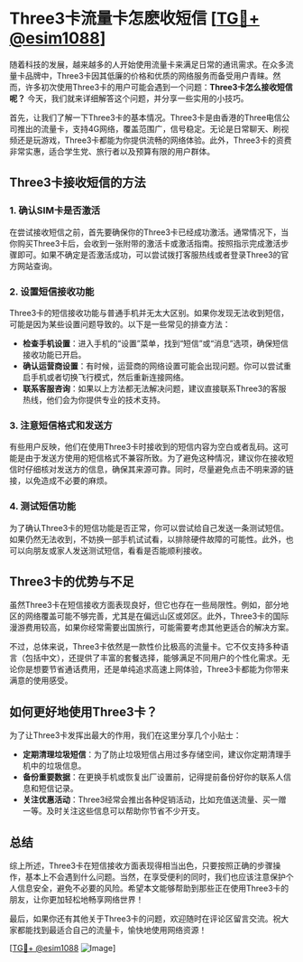 # Three3卡流量卡怎麽收短信 [[TG💪+ @esim1088](https://t.me/s/esim1088)]

随着科技的发展，越来越多的人开始使用流量卡来满足日常的通讯需求。在众多流量卡品牌中，Three3卡因其低廉的价格和优质的网络服务而备受用户青睐。然而，许多初次使用Three3卡的用户可能会遇到一个问题：**Three3卡怎么接收短信呢？** 今天，我们就来详细解答这个问题，并分享一些实用的小技巧。

首先，让我们了解一下Three3卡的基本情况。Three3卡是由香港的Three电信公司推出的流量卡，支持4G网络，覆盖范围广，信号稳定。无论是日常聊天、刷视频还是玩游戏，Three3卡都能为你提供流畅的网络体验。此外，Three3卡的资费非常实惠，适合学生党、旅行者以及预算有限的用户群体。

## Three3卡接收短信的方法

### 1. 确认SIM卡是否激活

在尝试接收短信之前，首先要确保你的Three3卡已经成功激活。通常情况下，当你购买Three3卡后，会收到一张附带的激活卡或激活指南。按照指示完成激活步骤即可。如果不确定是否激活成功，可以尝试拨打客服热线或者登录Three3的官方网站查询。

### 2. 设置短信接收功能

Three3卡的短信接收功能与普通手机并无太大区别。如果你发现无法收到短信，可能是因为某些设置问题导致的。以下是一些常见的排查方法：

- **检查手机设置**：进入手机的“设置”菜单，找到“短信”或“消息”选项，确保短信接收功能已开启。
- **确认运营商设置**：有时候，运营商的网络设置可能会出现问题。你可以尝试重启手机或者切换飞行模式，然后重新连接网络。
- **联系客服咨询**：如果以上方法都无法解决问题，建议直接联系Three3的客服热线，他们会为你提供专业的技术支持。

### 3. 注意短信格式和发送方

有些用户反映，他们在使用Three3卡时接收到的短信内容为空白或者乱码。这可能是由于发送方使用的短信格式不兼容所致。为了避免这种情况，建议你在接收短信时仔细核对发送方的信息，确保其来源可靠。同时，尽量避免点击不明来源的链接，以免造成不必要的麻烦。

### 4. 测试短信功能

为了确认Three3卡的短信功能是否正常，你可以尝试给自己发送一条测试短信。如果仍然无法收到，不妨换一部手机试试看，以排除硬件故障的可能性。此外，也可以向朋友或家人发送测试短信，看看是否能顺利接收。

## Three3卡的优势与不足

虽然Three3卡在短信接收方面表现良好，但它也存在一些局限性。例如，部分地区的网络覆盖可能不够完善，尤其是在偏远山区或郊区。此外，Three3卡的国际漫游费用较高，如果你经常需要出国旅行，可能需要考虑其他更适合的解决方案。

不过，总体来说，Three3卡依然是一款性价比极高的流量卡。它不仅支持多种语言（包括中文），还提供了丰富的套餐选择，能够满足不同用户的个性化需求。无论你是想要节省通话费用，还是单纯追求高速上网体验，Three3卡都能为你带来满意的使用感受。

## 如何更好地使用Three3卡？

为了让Three3卡发挥出最大的作用，我们在这里分享几个小贴士：

- **定期清理垃圾短信**：为了防止垃圾短信占用过多存储空间，建议你定期清理手机中的垃圾信息。
- **备份重要数据**：在更换手机或恢复出厂设置前，记得提前备份好你的联系人信息和短信记录。
- **关注优惠活动**：Three3经常会推出各种促销活动，比如充值送流量、买一赠一等。及时关注这些信息可以帮助你节省不少开支。

## 总结

综上所述，Three3卡在短信接收方面表现得相当出色，只要按照正确的步骤操作，基本上不会遇到什么问题。当然，在享受便利的同时，我们也应该注意保护个人信息安全，避免不必要的风险。希望本文能够帮助到那些正在使用Three3卡的朋友，让你更加轻松地畅享网络世界！

最后，如果你还有其他关于Three3卡的问题，欢迎随时在评论区留言交流。祝大家都能找到最适合自己的流量卡，愉快地使用网络资源！

[[TG💪+ @esim1088](https://t.me/s/esim1088) ![Image](https://i.postimg.cc/4NQfJmqS/Snipaste-2025-05-13-00-14-12.png)]
